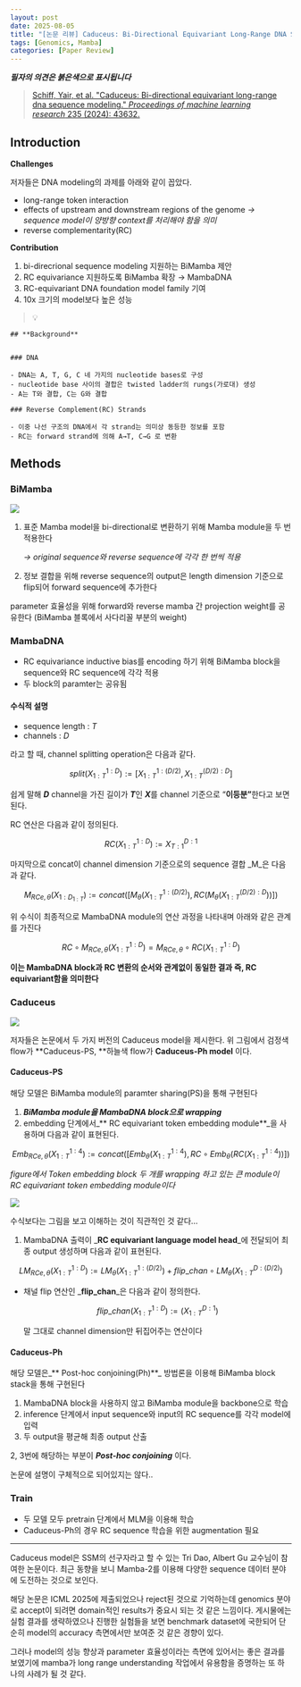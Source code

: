 ```yaml
---
layout: post
date: 2025-08-05
title: "[논문 리뷰] Caduceus: Bi-Directional Equivariant Long-Range DNA Sequence Modeling"
tags: [Genomics, Mamba]
categories: [Paper Review]
---
```


<span class="notion-red">_**필자의 의견은 붉은색으로 표시됩니다**_</span>


> [Schiff, Yair, et al. "Caduceus: Bi-directional equivariant long-range dna sequence modeling." ](https://pmc.ncbi.nlm.nih.gov/articles/PMC12189541/)[_Proceedings of machine learning research_](https://pmc.ncbi.nlm.nih.gov/articles/PMC12189541/)[ 235 (2024): 43632.](https://pmc.ncbi.nlm.nih.gov/articles/PMC12189541/)



## Introduction


**Challenges**


저자들은 DNA modeling의 과제를 아래와 같이 꼽았다.

- long-range token interaction
- effects of upstream and downstream regions of the genome 
_→ sequence model이 양방향 context를 처리해야 함을 의미_
- reverse complementarity(RC)

**Contribution**

1. bi-direcrional sequence modeling 지원하는 BiMamba 제안
1. RC equivariance 지원하도록 BiMamba 확장 → MambaDNA
1. RC-equivariant DNA foundation model family 기여
1. 10x 크기의 model보다 높은 성능

> 💡 


	## **Background**


	### DNA

	- DNA는 A, T, G, C 네 가지의 nucleotide bases로 구성
	- nucleotide base 사이의 결합은 twisted ladder의 rungs(가로대) 생성
	- A는 T와 결합, C는 G와 결합

	### Reverse Complement(RC) Strands

	- 이중 나선 구조의 DNA에서 각 strand는 의미상 동등한 정보를 포함
	- RC는 forward strand에 의해 A→T, C→G 로 변환


## Methods



### BiMamba


![](https://prod-files-secure.s3.us-west-2.amazonaws.com/542b861c-36a8-4051-84e5-8804b6728dba/2c247d59-7815-4980-99f0-8f0d21f445a7/image.png?X-Amz-Algorithm=AWS4-HMAC-SHA256&X-Amz-Content-Sha256=UNSIGNED-PAYLOAD&X-Amz-Credential=ASIAZI2LB466XFGNLFPT%2F20251013%2Fus-west-2%2Fs3%2Faws4_request&X-Amz-Date=20251013T110111Z&X-Amz-Expires=3600&X-Amz-Security-Token=IQoJb3JpZ2luX2VjEJv%2F%2F%2F%2F%2F%2F%2F%2F%2F%2FwEaCXVzLXdlc3QtMiJHMEUCIQCVDx5WOsHotzsSTOzxwLa%2FpQtvPscc%2B2sv7MKhsGVkCQIgDuS%2Blplu1EnMJO%2Ba%2FHr%2BLETlOyyd2Qv2ZKHDnnipONEq%2FwMIQxAAGgw2Mzc0MjMxODM4MDUiDKKkocNlHW83oaMT%2BSrcA11gZQHL7qcv8L1yPDO4kg8fRq96kl%2BGPM3u%2BpR9Hv2p9O8WXjwDOPZKo8uFgeTmYsFquFKUbgT8BiEPJz7aM2xrmtjManrynQJNHt9Y3PpstQrrbVy3fxFgthjlHRZh5InjSAovRRCcBoOV6VNjHuQeF%2FmbME1S75h4A0KqmBQe3WCtMyWbPCSSYTlXxu1Ol5b1jVheJm8%2FBIqte9GhS%2BRk8qJjdTFAN9Ptr08N7JDfyDRrmJ6eWZYk5so1ahZDQdtR%2FZCD3klU6KM%2B1JCwCarLJ46dPcDYLJY5fJCc66FF82nioKErgztyOP4xtCMSSLuG8Nmos3lvb24n4SnHKGX3P3m2nEpdGReBXAMRCiyqoJPvr24jKMhofMVSM2afZPCoLietm0Z2xysEV4gAOTay6BQXDGvrbnYMvxEdYn6zWJxjk0oPppPT3yD77KmORWfajiBO%2FXjgpcXpuZqk9rWFj3yW86s3RzWKYKl4q8ROeTU8nND7t5cSBaZPSnUJgtViFPRZgSfHiMJCK33FekuAufPR6Y5NJuzolvIeYFRRg1mc%2BQ2AlJX1Z%2FMgrz7UgozkGpKi7YaznfdOamo2DEWJ3GBGcmEwhU2ARmFqbiiRvqAGZL0dfseF3KtqMJOms8cGOqUB2QpXXd5Z%2B%2Fam6oJZWR%2FgMzn%2Bs4A8ffzOXEshIpRHDIu6vG74Qjs0GL1pFsWUbtwvLRBoOSxEZTSgAMkKonawm9r1x9UcCjEErCoCZ7vATx3cywOKoCIErtzLXjvcbFHtqiDS478nWXUJdUbXu3r%2F689e%2BJ8%2BpmGrky3TIrpzniYFSGBWOdUCkmsANTVDIt%2BSae6wa6BqG7c0AOxbxCD0XJUKWrYw&X-Amz-Signature=cf90ba99d39cc1ac643bfbb52ea33aac18ea452b736482edd388aa055c674cd3&X-Amz-SignedHeaders=host&x-amz-checksum-mode=ENABLED&x-id=GetObject)

1. 표준 Mamba model을 bi-directional로 변환하기 위해 Mamba module을 두 번 적용한다

	_→ original sequence와 reverse sequence에 각각 한 번씩 적용_

1. 정보 결합을 위해 reverse sequence의 output은 length dimension 기준으로 flip되어 forward sequence에 추가한다

parameter 효율성을 위해 forward와 reverse mamba 간 projection weight를 공유한다 (BiMamba 블록에서 사다리꼴 부분의 weight)



### MambaDNA

- RC equivariance inductive bias를 encoding 하기 위해 BiMamba block을 sequence와 RC sequence에 각각 적용
- 두 block의 paramter는 공유됨


#### 수식적 설명

- sequence length : _T_
- channels : _D_

라고 할 때,  channel splitting operation은 다음과 같다.


$$
split(X^{1:D}_{1:T}):=[X^{1:(D/2)}_{1:T},X^{(D/2):D}_{1:T}]
$$


<span class="notion-red">쉽게 말해 </span><span class="notion-red">_**D**_</span><span class="notion-red"> channel을 가진 길이가 </span><span class="notion-red">_**T**_</span><span class="notion-red">인 </span><span class="notion-red">_**X**_</span><span class="notion-red">를 channel 기준으로 “</span><span class="notion-red">**이등분”**</span><span class="notion-red">한다고 보면 된다.</span>


RC 연산은 다음과 같이 정의된다.


$$
RC(X^{1:D}_{1:T}):=X^{D:1}_{T:1}
$$


마지막으로 concat이 channel dimension 기준으로의 sequence 결합 _M_은 다음과 같다.


$$
M_{RCe,\theta}(X_{1:D_{1:T}}):=concat([M_{\theta}(X^{1:(D/2)}_{1:T}),RC(M_{\theta}(X^{(D/2):D}_{1:T}))])
$$


위 수식이 최종적으로 MambaDNA module의 연산 과정을 나타내며 아래와 같은 관계를 가진다


$$
RC\circ M_{RCe,\theta}(X^{1:D}_{1:T}) = M_{RCe,\theta} \circ RC(X^{1:D}_{1:T})
$$


**이는 MambaDNA block과 RC 변환의 순서와 관계없이 동일한 결과 즉, RC equivariant함을 의미한다**



### Caduceus


![](https://prod-files-secure.s3.us-west-2.amazonaws.com/542b861c-36a8-4051-84e5-8804b6728dba/f94a60d7-8145-473b-aef9-7c68d3ec604a/image.png?X-Amz-Algorithm=AWS4-HMAC-SHA256&X-Amz-Content-Sha256=UNSIGNED-PAYLOAD&X-Amz-Credential=ASIAZI2LB466XFGNLFPT%2F20251013%2Fus-west-2%2Fs3%2Faws4_request&X-Amz-Date=20251013T110111Z&X-Amz-Expires=3600&X-Amz-Security-Token=IQoJb3JpZ2luX2VjEJv%2F%2F%2F%2F%2F%2F%2F%2F%2F%2FwEaCXVzLXdlc3QtMiJHMEUCIQCVDx5WOsHotzsSTOzxwLa%2FpQtvPscc%2B2sv7MKhsGVkCQIgDuS%2Blplu1EnMJO%2Ba%2FHr%2BLETlOyyd2Qv2ZKHDnnipONEq%2FwMIQxAAGgw2Mzc0MjMxODM4MDUiDKKkocNlHW83oaMT%2BSrcA11gZQHL7qcv8L1yPDO4kg8fRq96kl%2BGPM3u%2BpR9Hv2p9O8WXjwDOPZKo8uFgeTmYsFquFKUbgT8BiEPJz7aM2xrmtjManrynQJNHt9Y3PpstQrrbVy3fxFgthjlHRZh5InjSAovRRCcBoOV6VNjHuQeF%2FmbME1S75h4A0KqmBQe3WCtMyWbPCSSYTlXxu1Ol5b1jVheJm8%2FBIqte9GhS%2BRk8qJjdTFAN9Ptr08N7JDfyDRrmJ6eWZYk5so1ahZDQdtR%2FZCD3klU6KM%2B1JCwCarLJ46dPcDYLJY5fJCc66FF82nioKErgztyOP4xtCMSSLuG8Nmos3lvb24n4SnHKGX3P3m2nEpdGReBXAMRCiyqoJPvr24jKMhofMVSM2afZPCoLietm0Z2xysEV4gAOTay6BQXDGvrbnYMvxEdYn6zWJxjk0oPppPT3yD77KmORWfajiBO%2FXjgpcXpuZqk9rWFj3yW86s3RzWKYKl4q8ROeTU8nND7t5cSBaZPSnUJgtViFPRZgSfHiMJCK33FekuAufPR6Y5NJuzolvIeYFRRg1mc%2BQ2AlJX1Z%2FMgrz7UgozkGpKi7YaznfdOamo2DEWJ3GBGcmEwhU2ARmFqbiiRvqAGZL0dfseF3KtqMJOms8cGOqUB2QpXXd5Z%2B%2Fam6oJZWR%2FgMzn%2Bs4A8ffzOXEshIpRHDIu6vG74Qjs0GL1pFsWUbtwvLRBoOSxEZTSgAMkKonawm9r1x9UcCjEErCoCZ7vATx3cywOKoCIErtzLXjvcbFHtqiDS478nWXUJdUbXu3r%2F689e%2BJ8%2BpmGrky3TIrpzniYFSGBWOdUCkmsANTVDIt%2BSae6wa6BqG7c0AOxbxCD0XJUKWrYw&X-Amz-Signature=c6c76445889476730cd2b53b35fbb684a6bf36e2b7701d90763eda4efa364424&X-Amz-SignedHeaders=host&x-amz-checksum-mode=ENABLED&x-id=GetObject)


저자들은 논문에서 두 가지 버전의 Caduceus model을 제시한다. 위 그림에서 검정색 flow가 **Caduceus-PS, **하늘색 flow가 **Caduceus-Ph model** 이다.



#### Caduceus-PS


해당 모델은 BiMamba module의 paramter sharing(PS)을 통해 구현된다

1. _**BiMamba module을 MambaDNA block으로 wrapping**_
1. embedding 단계에서_** RC equivariant token embedding module**_을 사용하며 다음과 같이 표현된다.

$$
Emb_{RCe,\theta}(X^{1:4}_{1:T}):=concat([Emb_{\theta}(X^{1:4}_{1:T}),RC \circ Emb_{\theta}(RC(X^{1:4}_{1:T}))])
$$


_figure에서 Token embedding block 두 개를 wrapping 하고 있는 큰 module이 RC equivariant token embedding module이다_


![](https://prod-files-secure.s3.us-west-2.amazonaws.com/542b861c-36a8-4051-84e5-8804b6728dba/b175e4da-71eb-4e91-8c23-a06dabe673c9/image.png?X-Amz-Algorithm=AWS4-HMAC-SHA256&X-Amz-Content-Sha256=UNSIGNED-PAYLOAD&X-Amz-Credential=ASIAZI2LB466XFGNLFPT%2F20251013%2Fus-west-2%2Fs3%2Faws4_request&X-Amz-Date=20251013T110112Z&X-Amz-Expires=3600&X-Amz-Security-Token=IQoJb3JpZ2luX2VjEJv%2F%2F%2F%2F%2F%2F%2F%2F%2F%2FwEaCXVzLXdlc3QtMiJHMEUCIQCVDx5WOsHotzsSTOzxwLa%2FpQtvPscc%2B2sv7MKhsGVkCQIgDuS%2Blplu1EnMJO%2Ba%2FHr%2BLETlOyyd2Qv2ZKHDnnipONEq%2FwMIQxAAGgw2Mzc0MjMxODM4MDUiDKKkocNlHW83oaMT%2BSrcA11gZQHL7qcv8L1yPDO4kg8fRq96kl%2BGPM3u%2BpR9Hv2p9O8WXjwDOPZKo8uFgeTmYsFquFKUbgT8BiEPJz7aM2xrmtjManrynQJNHt9Y3PpstQrrbVy3fxFgthjlHRZh5InjSAovRRCcBoOV6VNjHuQeF%2FmbME1S75h4A0KqmBQe3WCtMyWbPCSSYTlXxu1Ol5b1jVheJm8%2FBIqte9GhS%2BRk8qJjdTFAN9Ptr08N7JDfyDRrmJ6eWZYk5so1ahZDQdtR%2FZCD3klU6KM%2B1JCwCarLJ46dPcDYLJY5fJCc66FF82nioKErgztyOP4xtCMSSLuG8Nmos3lvb24n4SnHKGX3P3m2nEpdGReBXAMRCiyqoJPvr24jKMhofMVSM2afZPCoLietm0Z2xysEV4gAOTay6BQXDGvrbnYMvxEdYn6zWJxjk0oPppPT3yD77KmORWfajiBO%2FXjgpcXpuZqk9rWFj3yW86s3RzWKYKl4q8ROeTU8nND7t5cSBaZPSnUJgtViFPRZgSfHiMJCK33FekuAufPR6Y5NJuzolvIeYFRRg1mc%2BQ2AlJX1Z%2FMgrz7UgozkGpKi7YaznfdOamo2DEWJ3GBGcmEwhU2ARmFqbiiRvqAGZL0dfseF3KtqMJOms8cGOqUB2QpXXd5Z%2B%2Fam6oJZWR%2FgMzn%2Bs4A8ffzOXEshIpRHDIu6vG74Qjs0GL1pFsWUbtwvLRBoOSxEZTSgAMkKonawm9r1x9UcCjEErCoCZ7vATx3cywOKoCIErtzLXjvcbFHtqiDS478nWXUJdUbXu3r%2F689e%2BJ8%2BpmGrky3TIrpzniYFSGBWOdUCkmsANTVDIt%2BSae6wa6BqG7c0AOxbxCD0XJUKWrYw&X-Amz-Signature=51a0f6002b3bab14a0d876621a3710b7b95bc96a724cfc04f7dee9262fab1328&X-Amz-SignedHeaders=host&x-amz-checksum-mode=ENABLED&x-id=GetObject)


<span class="notion-red">수식보다는 그림을 보고 이해하는 것이 직관적인 것 같다…</span>

1. MambaDNA 출력이 _**RC equivariant language model head**_에 전달되어 최종 output 생성하며 다음과 같이 표현된다.

$$
LM_{RCe,\theta}(X^{1:D}_{1:T}):= LM_{\theta}(X^{1:(D/2)}_{1:T})+flip\_chan\circ LM_{\theta}(X^{D:(D/2)}_{1:T})
$$

- 채널 flip 연산인 _**flip\_chan**_은 다음과 같이 정의한다.

	$$
	flip\_chan(X^{1:D}_{1:T}):=(X^{D:1}_{1:T})
	$$


	말 그대로 channel dimension만 뒤집어주는 연산이다



#### Caduceus-Ph


해당 모델은_** Post-hoc conjoining(Ph)**_ 방법론을 이용해 BiMamba block stack을 통해 구현된다

1. MambaDNA block을 사용하지 않고 BiMamba module을 backbone으로 학습
1. inference 단계에서 input sequence와 input의 RC sequence를 각각 model에 입력
1. 두 output을 평균해 최종 output 산출

2, 3번에 해당하는 부분이 _**Post-hoc conjoining**_ 이다.


<span class="notion-red">논문에 설명이 구체적으로 되어있지는 않다..</span>



### Train

- 두 모델 모두 pretrain 단계에서 MLM을 이용해 학습
- Caduceus-Ph의 경우 RC sequence 학습을 위한 augmentation 필요

---


<span class="notion-red">Caduceus model은 SSM의 선구자라고 할 수 있는 Tri Dao, Albert Gu 교수님이 참여한 논문이다. 최근 동향을 보니 Mamba-2를 이용해 다양한 sequence 데이터 분야에 도전하는 것으로 보인다.</span>


<span class="notion-red">해당 논문은 ICML 2025에 제출되었으나 reject된 것으로 기억하는데 genomics 분야로 accept이 되려면 domain적인 results가 중요시 되는 것 같은 느낌이다. 게시물에는 실험 결과를 생략하였으나 진행한 실험들을 보면 benchmark dataset에 국한되어 단순히 model의 accuracy 측면에서만 보여준 것 같은 경향이 있다.</span>


<span class="notion-red">그러나 model의 성능 향상과 parameter 효율성이라는 측면에 있어서는 좋은 결과를 보였기에 mamba가 long range understanding 작업에서 유용함을 증명하는 또 하나의 사례가 될 것 같다.</span>

